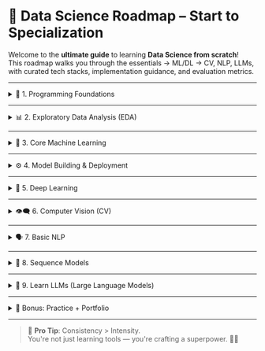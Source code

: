 # 📘 Data Science Roadmap – Start to Specialization

Welcome to the **ultimate guide** to learning **Data Science from scratch**!  
This roadmap walks you through the essentials → ML/DL → CV, NLP, LLMs, with curated tech stacks, implementation guidance, and evaluation metrics.

---

<details>
<summary>🧠 1. Programming Foundations</summary>

- **Python**
  - Syntax, Data Types, Loops, Functions
  - List Comprehensions, Lambda Functions
- **Essential Libraries**
  - `NumPy` – Arrays, Broadcasting, Vectorization
  - `Pandas` – DataFrames, GroupBy, Merging, Cleaning
  - `Matplotlib`, `Seaborn` – Visualization
  - `Regex`, `Datetime`, `Collections`
  
</details>

---

<details>
<summary>📊 2. Exploratory Data Analysis (EDA)</summary>

- Data Cleaning & Imputation
- Handling Missing Values & Outliers
- Feature Engineering & Encoding
- Correlation & Distribution Analysis
- Interactive Visuals (Plotly/Seaborn)

</details>

---

<details>
<summary>🤖 3. Core Machine Learning</summary>

- **Learning Types**
  - Supervised, Unsupervised, Semi-supervised
- **Must-Know Algorithms**
  - Linear/Logistic Regression, KNN, Decision Trees
  - Random Forest, XGBoost, SVM, Naive Bayes
  - K-Means, DBSCAN, PCA
- **Model Evaluation**
  - Accuracy, Precision, Recall, F1 Score, ROC-AUC
  - Confusion Matrix, MAE, RMSE, Log Loss

</details>

---

<details>
<summary>⚙️ 4. Model Building & Deployment</summary>

- Using `scikit-learn`
  - Train-Test Split, Cross Validation
  - Pipelines, GridSearchCV, Feature Scaling
- Visualizing Results
  - `Matplotlib`, `Seaborn`, `Yellowbrick`
- Deployment Tools
  - `Flask`, `Streamlit`, `Gradio`
  - Host on `Render`, `Heroku`, `Hugging Face Spaces`

</details>

---

<details>
<summary>🧬 5. Deep Learning</summary>

- **Libraries**: `TensorFlow`, `Keras`, `PyTorch`
- **Core Concepts**
  - Perceptron, MLP, Backpropagation
  - Activation & Loss Functions
- **Architectures**
  - Feedforward NN, CNN, RNN, LSTM, GRU
- **Regularization & Optimizers**
  - Dropout, BatchNorm, Adam, SGD, Early Stopping

</details>

---

<details>
<summary>👁️‍🗨️ 6. Computer Vision (CV)</summary>

- Image Basics: Pixels, Channels, Color Spaces
- **CNN Architecture**
  - Convolution, Pooling, Padding, Flattening
- **Popular Models**
  - LeNet, AlexNet, VGG, ResNet, MobileNet
- **Libraries**
  - `OpenCV`, `TensorFlow/Keras`, `PyTorch`
- **Tasks**
  - Classification, Detection, Segmentation
- **Transfer Learning**
  - Using Pretrained Models (e.g., ResNet50)
- **Project Ideas**
  - Mask Detection, Digit Recognition, Captioning

</details>

---

<details>
<summary>🗣️ 7. Basic NLP</summary>

- Text Cleaning: Lowercase, Lemmatization, Stopwords
- Tokenization: `nltk`, `spaCy`, `TextBlob`
- **Vectorization**
  - Bag of Words, TF-IDF, Word2Vec, GloVe
- **Text Classification Tasks**
  - Sentiment Analysis, Spam Detection
- **Tools**
  - `nltk`, `scikit-learn`, `gensim`, `spaCy`
- **Evaluation**
  - Precision, Recall, F1 Score for Imbalanced Data

</details>

---

<details>
<summary>🔁 8. Sequence Models</summary>

- **RNN Concepts**
  - Hidden States, Temporal Dependencies
- **Advanced Architectures**
  - LSTM, GRU – Handling Long Sequences
- **Applications**
  - NER, Text Generation, Machine Translation
- **Frameworks**
  - `Keras`, `PyTorch`, `TensorFlow`
- **Metrics**
  - BLEU Score, Perplexity, Edit Distance

</details>

---

<details>
<summary>🧠 9. Learn LLMs (Large Language Models)</summary>

- **Transformer Architecture**
  - Attention Mechanism, Encoder-Decoder
- **Popular Models**
  - BERT, RoBERTa, GPT (2, 3, 4), T5
- **Prompt Engineering**
  - Few-shot, Zero-shot, Chain-of-thought
- **Fine-tuning & Tools**
  - `HuggingFace Transformers`, `LoRA`, `PEFT`
- **LLM Applications**
  - Chatbots, Summarization, Code Generation
- **Tooling**
  - `LangChain`, `OpenAI API`, `Hugging Face Hub`

</details>

---

<details>
<summary>🧪 Bonus: Practice + Portfolio</summary>

- **Kaggle**
  - Competitions, Notebooks, Datasets
- **Resume-ready Projects**
  - Predictive Modeling, NLP, CV, Deployment
- **Blogs & GitHub**
  - Technical Writing (Medium, Hashnode)
  - Case Studies, Reproducible Notebooks

</details>

---

> 📌 **Pro Tip**: Consistency > Intensity.  
> You're not just learning tools — you're crafting a superpower. 🧠🚀


